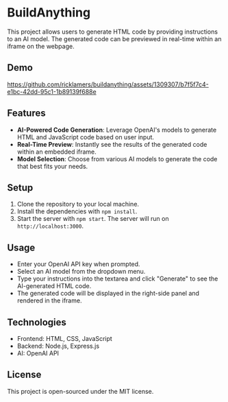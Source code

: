 # BuildAnything

This project allows users to generate HTML code by providing instructions to an AI model. The generated code can be previewed in real-time within an iframe on the webpage.

## Demo
https://github.com/ricklamers/buildanything/assets/1309307/b7f5f7c4-e1bc-42dd-95c1-1b89139f688e

## Features

- **AI-Powered Code Generation**: Leverage OpenAI's models to generate HTML and JavaScript code based on user input.
- **Real-Time Preview**: Instantly see the results of the generated code within an embedded iframe.
- **Model Selection**: Choose from various AI models to generate the code that best fits your needs.

## Setup

1. Clone the repository to your local machine.
2. Install the dependencies with `npm install`.
3. Start the server with `npm start`. The server will run on `http://localhost:3000`.

## Usage

- Enter your OpenAI API key when prompted.
- Select an AI model from the dropdown menu.
- Type your instructions into the textarea and click "Generate" to see the AI-generated HTML code.
- The generated code will be displayed in the right-side panel and rendered in the iframe.

## Technologies

- Frontend: HTML, CSS, JavaScript
- Backend: Node.js, Express.js
- AI: OpenAI API

## License

This project is open-sourced under the MIT license.
